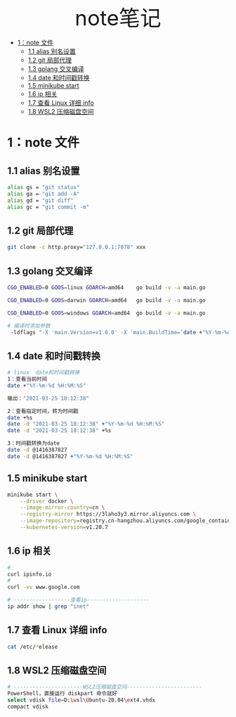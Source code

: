 
<div align="center"><font size="35">note笔记</font></div>

- [1：note 文件](#1note-文件)
  - [1.1 alias 别名设置](#11-alias-别名设置)
  - [1.2 git 局部代理](#12-git-局部代理)
  - [1.3 golang 交叉编译](#13-golang-交叉编译)
  - [1.4 date 和时间戳转换](#14-date-和时间戳转换)
  - [1.5 minikube start](#15-minikube-start)
  - [1.6 ip 相关](#16-ip-相关)
  - [1.7 查看 Linux 详细 info](#17-查看-linux-详细-info)
  - [1.8 WSL2 压缩磁盘空间](#18-wsl2-压缩磁盘空间)

# 1：note 文件

## 1.1 alias 别名设置

```bash
alias gs = "git status"
alias ga = "git add -A"
alias gd = "git diff"
alias gc = "git commit -m"
```

## 1.2 git 局部代理

```bash
git clone -c http.proxy="127.0.0.1:7078" xxx
```

## 1.3 golang 交叉编译

```bash
CGO_ENABLED=0 GOOS=linux GOARCH=amd64    go build -v -a main.go

CGO_ENABLED=0 GOOS=darwin GOARCH=amd64   go build -v -a main.go

CGO_ENABLED=0 GOOS=windows GOARCH=amd64  go build -v -a main.go

# 编译时添加参数
 -ldflags "-X 'main.Version=v1.0.0' -X 'main.BuildTime=`date +"%Y-%m-%d %H:%M:%S"`' -X 'main.GoVersion=`go version`' "

```

## 1.4 date 和时间戳转换

```bash
# linux  date和时间戳转换
1：查看当前时间
date +"%Y-%m-%d %H:%M:%S"

输出："2021-03-25 18:12:38"

2：查看指定时间，转为时间戳
date +%s
date -d "2021-03-25 18:12:38" +"%Y-%m-%d %H:%M:%S"
date -d "2021-03-25 18:12:38" +%s

3：时间戳转换为date
date -d @1416387827
date -d @1416387827 +"%Y-%m-%d %H:%M:%S"
```

## 1.5 minikube start

```bash
minikube start \
    --driver docker \
    --image-mirror-country=cn \
    --registry-mirror https://3laho3y3.mirror.aliyuncs.com \
    --image-repository=registry.cn-hangzhou.aliyuncs.com/google_containers \
    --kubernetes-version=v1.20.7
```

## 1.6 ip 相关

```bash
#
curl ipinfo.io
#
curl -vv www.google.com

# ------------------查看ip--------------------
ip addr show | grep "inet"
```

## 1.7 查看 Linux 详细 info

```bash
cat /etc/*elease
```

## 1.8 WSL2 压缩磁盘空间

```bash
# ----------------------WSL2压缩磁盘空间------------------------
PowerShell，直接运行 diskpart 命令就好
select vdisk file=D:\wsl\Ubuntu-20.04\ext4.vhdx
compact vdisk


```
